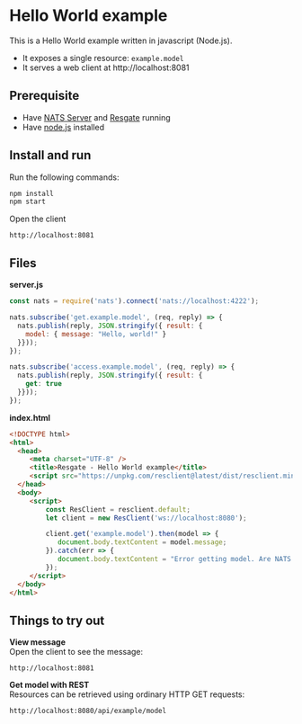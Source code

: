 # Hello World example

This is a Hello World example written in javascript (Node.js).
* It exposes a single resource: `example.model`
* It serves a web client at http://localhost:8081

## Prerequisite

* Have [NATS Server](https://nats.io/download/nats-io/gnatsd/) and [Resgate](https://github.com/jirenius/resgate) running
* Have [node.js](https://nodejs.org/en/download/) installed

## Install and run

Run the following commands:
```bash
npm install
npm start
```
Open the client
```
http://localhost:8081
```

## Files

**server.js**
```javascript
const nats = require('nats').connect('nats://localhost:4222');

nats.subscribe('get.example.model', (req, reply) => {
  nats.publish(reply, JSON.stringify({ result: {
    model: { message: "Hello, world!" }
  }}));
});

nats.subscribe('access.example.model', (req, reply) => {
  nats.publish(reply, JSON.stringify({ result: {
    get: true
  }}));
});
```

**index.html**
```html
<!DOCTYPE html>
<html>
  <head>
     <meta charset="UTF-8" />
     <title>Resgate - Hello World example</title>
     <script src="https://unpkg.com/resclient@latest/dist/resclient.min.js"></script>
  </head>
  <body>
     <script>
         const ResClient = resclient.default;
         let client = new ResClient('ws://localhost:8080');

         client.get('example.model').then(model => {
            document.body.textContent = model.message;
         }).catch(err => {
            document.body.textContent = "Error getting model. Are NATS Server and Resgate running?";
         });
     </script>
  </body>
</html>
```


## Things to try out

**View message**  
Open the client to see the message:
```text
http://localhost:8081
```

**Get model with REST**  
Resources can be retrieved using ordinary HTTP GET requests:
```text
http://localhost:8080/api/example/model
```
